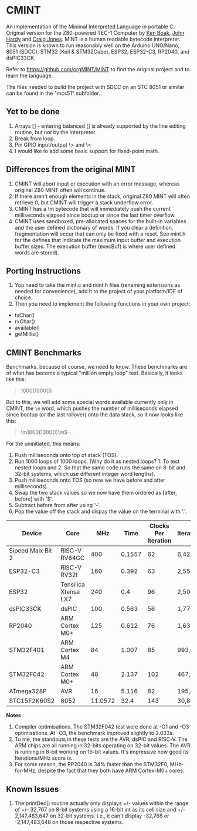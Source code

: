 # CMINT
An implementation of the Minimal Interpreted Language in portable C.
Original version for the Z80-powered TEC-1 Computer by [Ken Boak](https://github.com/monsonite), [John Hardy](https://github.com/jhlagado)
and [Craig Jones](https://github.com/crsjones). MINT is a human readable bytecode interpreter.
This version is known to run reasonably well on the Arduino UNO/Nano, 8051 (SDCC), STM32 (Keil & STM32Cube), ESP32, ESP32-C3, RP2040, and dsPIC33CK.

Refer to <https://github.com/orgMINT/MINT> to find the original project and to learn the language.

The files needed to build the project with SDCC on an STC 8051 or similar can be found in the "mcs51" subfolder.

## Yet to be done
1. Arrays [] - entering balanced [] is already supported by the line editing routine, but not by the interpreter.
2. Break from loop.
3. Pin GPIO input/output \\> and \\<
4. I would like to add some basic support for fixed-point math.

## Differences from the original MINT
1. CMINT will abort input or execution with an error message, whereas original Z80 MINT often will continue.
2. If there aren't enough elements in the stack, original Z80 MINT will often retrieve 0, but CMINT will trigger a stack underflow error.
3. CMINT has a \\m bytecode that will immediately push the current milliseconds elapsed since bootup or since the last timer overflow.
4. CMINT uses sandboxed, pre-allocated spaces for the built-in variables and the user defined dictionary of words. If you clear a definition, fragmentation will occur that can only be fixed with a reset. See mint.h for the defines that indicate the maximum input buffer and execution buffer sizes. The execution buffer (execBuf) is where user defined words are stored).

## Porting Instructions
1. You need to take the mint.c and mint.h files (renaming extensions as needed for convenience), add it to the project of your platform/IDE of choice.
2. Then you need to implement the following functions in your own project:
- txChar()
- rxChar()
- available()
- getMillis()

## CMINT Benchmarks
Benchmarks, because of course, we need to know. These benchmarks are of what has become a typical "million empty loop" test. Basically, it looks like this:

> 1000(1000())

But to this, we will add some special words available currently only in CMINT, the ```\m``` word, which pushes the number of milliseconds elapsed since bootup
(or the last rollover) onto the data stack, so it now looks like this:

>\m1000(1000())\m$-.

For the uninitiated, this means:
1. Push milliseconds onto top of stack (TOS).
2. Run 1000 loops of 1000 loops. (Why do it as nested loops? 1. To test nested loops and 2. So that the same code runs the same on 8-bit and 32-bit systems, which use different integer word lengths).
3. Push milliseconds onto TOS (so now we have before and after milliseconds).
4. Swap the two stack values so we now have them ordered as [after, before] with '$'.
5. Subtract before from after using '-'.
6. Pop the value off the stack and dispay the value on the terminal with '.'.

| Device | Core | MHz | Time | Clocks Per Iteration | Iterations/s | Dev Tool |
| ------ | ---- | --- | ---- | -------------------- | ------------ | -------- |
| Sipeed Maix Bit 2 | RISC-V RV64GC | 400 | 0.1557 | 62 |  6,422,607 | Arduino |
| ESP32-C3 | RISC-V RV32I | 160 | 0.392 | 63 |  2,551,020 | Arduino |
| ESP32 | Tensilica Xtensa LX7 | 240 | 0.4 | 96 |  2,500,000 | Arduino |
| dsPIC33CK | dsPIC | 100 | 0.563 | 56 | 1,776,199 | MPLAB X |
| RP2040 | ARM Cortex M0+ | 125 | 0.612 | 76 |  1,633,986 | Arduino |
| STM32F401 | ARM Cortex M4 | 84 | 1.007 | 85 |  993,048 | STM32CubeIDE |
| STM32F042 | ARM Cortex M0+ | 48 | 2.137 | 102 |  467,945 | Keil uVision 5 |
| ATmega328P | AVR | 16 | 5.116 | 82 |  195,465 | Arduino |
| STC15F2K60S2 | 8052 | 11.0572 | 32.4 | 143 |  30,864 | SDCC |

**Notes**
1. Compiler optimisations. The STM32F042 test were done at -O1 and -O3 optimisations. At -O3, the benchmark improved slightly to 2.033s.
2. To me, the standouts in these tests are the AVR, dsPIC and RISC-V. The ARM chips are all running in 32-bits operating on 32-bit values. The AVR is running in 8-bit working on 16-bit values. It's impressive how good its Iterations/MHz score is.
3. For some reason, the RP2040 is 34% faster than the STM32F0, MHz-for-MHz, despite the fact that they both have ARM Cortex-M0+ cores.

## Known Issues
1. The printDec() routine actually only displays +/- values within the range of +/- 32,767 on 8-bit systems using a 16-bit int as its cell size and 
+/- 2,147,483,647 on 32-bit systems. I.e., it can't display -32,768 or -2,147,483,648 on those respective systems.
